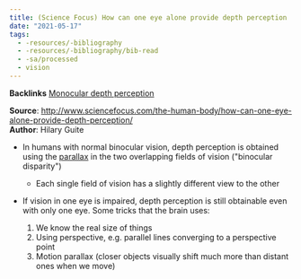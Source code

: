 ```yaml
---
title: (Science Focus) How can one eye alone provide depth perception
date: "2021-05-17"
tags:
  - -resources/-bibliography
  - -resources/-bibliography/bib-read
  - -sa/processed
  - vision
---
```


**Backlinks** [Monocular depth perception](permanent/10-monocular-depth-perception.md)

**Source**: <http://www.sciencefocus.com/the-human-body/how-can-one-eye-alone-provide-depth-perception/>  
**Author**: Hilary Guite

*   In humans with normal binocular vision, depth perception is obtained using the [parallax](parallax.md) in the two overlapping fields of vision ("binocular disparity")
    *   Each single field of vision has a slightly different view to the other

*   If vision in one eye is impaired, depth perception is still obtainable even with only one eye. Some tricks that the brain uses:
    1.  We know the real size of things
    2.  Using perspective, e.g. parallel lines converging to a perspective point
    3.  Motion parallax (closer objects visually shift much more than distant ones when we move)

